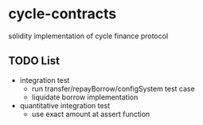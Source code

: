 # cycle-contracts

solidity implementation of cycle finance protocol

## TODO List

- integration test
    - run transfer/repayBorrow/configSystem test case
    - liquidate borrow implementation
- quantitative integration test
    - use exact amount at assert function